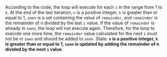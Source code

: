 According to the code, the loop will execute for each `i` in the range from 1 to `k`. At the end of the last iteration, `n` is a positive integer, `k` is greater than or equal to 1, `seen` is a set containing the value of `remainder`, and `remainder` is the remainder of n divided by the last `i` value. If the value of `remainder` is already in `seen`, the loop will not execute again. Therefore, for the loop to execute one more time, the `remainder` value calculated for the next `i` must not be in `seen` and should be added to `seen`.
State: **`n` is a positive integer, `k` is greater than or equal to 1, `seen` is updated by adding the remainder of n divided by the next `i` value**